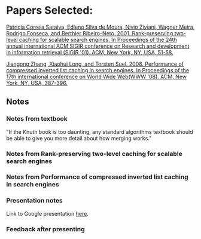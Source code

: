 # Papers Selected:

[Patricia Correia Saraiva, Edleno Silva de Moura, Nivio Ziviani, Wagner Meira, Rodrigo Fonseca, and Berthier Ribeiro-Neto. 2001. Rank-preserving two-level caching for scalable search engines. In Proceedings of the 24th annual international ACM SIGIR conference on Research and development in information retrieval (SIGIR '01). ACM, New York, NY, USA, 51-58.](https://doi-org.proxy.lib.odu.edu/10.1145/383952.383959)

[Jiangong Zhang, Xiaohui Long, and Torsten Suel. 2008. Performance of compressed inverted list caching in search engines. In Proceedings of the 17th international conference on World Wide Web(WWW '08). ACM, New York, NY, USA, 387-396.](https://doi-org.proxy.lib.odu.edu/10.1145/1367497.1367550)

## Notes

### Notes from textbook

"If the Knuth book is too daunting, any standard algorithms
textbook should be able to give you more detail about how merging works."

### Notes from Rank-preserving two-level caching for scalable search engines


### Notes from Performance of compressed inverted list caching in search engines



### Presentation notes

Link to Google presentation [here](#).

### Feedback after presenting
